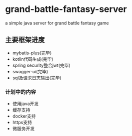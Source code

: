 # grand-battle-fantasy-server
a simple java server for grand battle fantasy game

## 主要框架进度
- mybatis-plus(完毕)
- kotlin代码生成(完毕)
- spring security整合jwt(完毕)
- swagger-ui(完毕)
- sql及请求日志输出(完毕)

### 计划中的内容
- 使用java开发
- 缓存支持
- docker支持
- https支持
- 微服务开发
